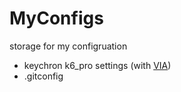 # MyConfigs
storage for my configruation
- keychron k6_pro settings (with [VIA](https://usevia.app/#/))
- .gitconfig
